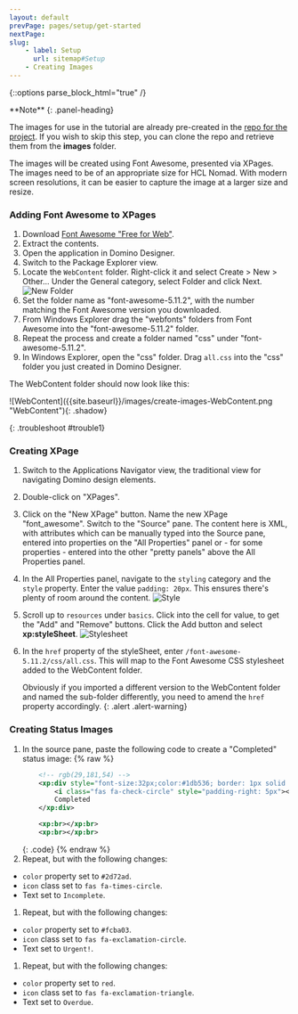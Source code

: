 ```yaml
---
layout: default
prevPage: pages/setup/get-started
nextPage: 
slug:
    - label: Setup
      url: sitemap#Setup
    - Creating Images
---
```


{::options parse_block_html="true" /}

<div class="panel panel-info">
**Note**
{: .panel-heading}
<div class="panel-body">

The images for use in the tutorial are already pre-created in the [repo for the project](https://github.com/paulswithers/domino_todo). If you wish to skip this step, you can clone the repo and retrieve them from the **images** folder.

</div>
</div>

The images will be created using Font Awesome, presented via XPages. The images need to be of an appropriate size for HCL Nomad. With modern screen resolutions, it can be easier to capture the image at a larger size and resize.

### Adding Font Awesome to XPages

1. Download [Font Awesome "Free for Web"](https://fontawesome.com/download).
1. Extract the contents.
1. Open the application in Domino Designer.
1. Switch to the Package Explorer view.
1. Locate the `WebContent` folder. Right-click it and select Create > New > Other... Under the General category, select Folder and click Next.
![New Folder]({{site.baseurl}}/images/create-images-new-folder.png "New Folder")
1. Set the folder name as "font-awesome-5.11.2", with the number matching the Font Awesome version you downloaded.
1. From Windows Explorer drag the "webfonts" folders from Font Awesome into the "font-awesome-5.11.2" folder.
1. Repeat the process and create a folder named "css" under "font-awesome-5.11.2".
1. In Windows Explorer, open the "css" folder. Drag `all.css` into the "css" folder you just created in Domino Designer.

<div><p>The WebContent folder should now look like this:</p><p>![WebContent]({{site.baseurl}}/images/create-images-WebContent.png "WebContent"){: .shadow}</p></div>
{: .troubleshoot #trouble1}

### Creating XPage

1. Switch to the Applications Navigator view, the traditional view for navigating Domino design elements.
1. Double-click on "XPages".
1. Click on the "New XPage" button. Name the new XPage "font_awesome". Switch to the "Source" pane. The content here is XML, with attributes which can be manually typed into the Source pane, entered into properties on the "All Properties" panel or - for some properties - entered into the other "pretty panels" above the All Properties panel.
1. In the All Properties panel, navigate to the `styling` category and the `style` property. Enter the value `padding: 20px`. This ensures there's plenty of room around the content.
![Style]({{site.baseurl}}/images/create-images-style.png "Style")
1. Scroll up to `resources` under `basics`. Click into the cell for value, to get the "Add" and "Remove" buttons. Click the Add button and select **xp:styleSheet**.
![Stylesheet]({{site.baseurl}}/images/create-images-stylesheet.png "Stylesheet")
1. In the `href` property of the styleSheet, enter `/font-awesome-5.11.2/css/all.css`. This will map to the Font Awesome CSS stylesheet added to the WebContent folder.

    Obviously if you imported a different version to the WebContent folder and named the sub-folder differently, you need to amend the `href` property accordingly.
    {: .alert .alert-warning}

### Creating Status Images
1. In the source pane, paste the following code to create a "Completed" status image:
    {% raw %}
    ~~~xml
    	<!-- rgb(29,181,54) -->
	    <xp:div style="font-size:32px;color:#1db536; border: 1px solid black; padding: 4px">
    		<i class="fas fa-check-circle" style="padding-right: 5px"></i>
    		Completed
    	</xp:div>

	    <xp:br></xp:br>
	    <xp:br></xp:br>
    ~~~
    {: .code}
    {% endraw %}
1. Repeat, but with the following changes:
  - `color` property set to `#2d72ad`.
  - `icon` class set to `fas fa-times-circle`.
  - Text set to `Incomplete`.
1. Repeat, but with the following changes:
  - `color` property set to `#fcba03`.
  - `icon` class set to `fas fa-exclamation-circle`.
  - Text set to `Urgent!`.
1. Repeat, but with the following changes:
  - `color` property set to `red`.
  - `icon` class set to `fas fa-exclamation-triangle`.
  - Text set to `Overdue`.